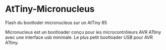 # AtTiny-Micronucleus
Flash du bootloder micronucleus sur un AtTiny 85

Micronucleus est un bootloader conçu pour les microcontrôleurs AVR ATtiny avec une interface usb minimale. Le plus petit bootloader USB pour AVR ATtiny.
